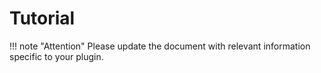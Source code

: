 # Tutorial

!!! note "Attention"
    Please update the document with relevant information specific to your plugin.
